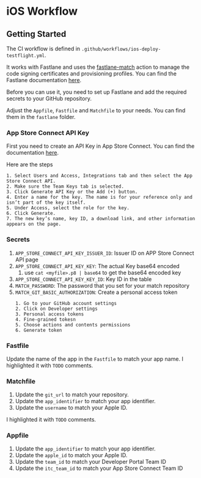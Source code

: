 
# iOS Workflow

## Getting Started

The CI workflow is defined in `.github/workflows/ios-deploy-testflight.yml`. 

It works with Fastlane and uses the [fastlane-match](https://docs.fastlane.tools/actions/match/) action to manage the code signing certificates and provisioning profiles. You can find the Fastlane documentation [here](https://docs.fastlane.tools/).

Before you can use it, you need to set up Fastlane and add the required secrets to your GitHub repository.

Adjust the `Appfile`, `Fastfile` and `Matchfile` to your needs. You can find them in the `fastlane` folder.

### App Store Connect API Key

First you need to create an API Key in App Store Connect. You can find the documentation [here](https://developer.apple.com/documentation/appstoreconnectapi/creating_api_keys_for_app_store_connect_api).

Here are the steps
```
1. Select Users and Access, Integrations tab and then select the App Store Connect API.
2. Make sure the Team Keys tab is selected.
3. Click Generate API Key or the Add (+) button.
4. Enter a name for the key. The name is for your reference only and isn’t part of the key itself.
5. Under Access, select the role for the key.
6. Click Generate.
7. The new key’s name, key ID, a download link, and other information appears on the page.
```

### Secrets

1. `APP_STORE_CONNECT_API_KEY_ISSUER_ID`: Issuer ID on APP Store Connect API page
2. `APP_STORE_CONNECT_API_KEY_KEY`: The actual Key base64 encoded
   1.  use `cat <myfile>.p8 | base64` to get the base64 encoded key
3. `APP_STORE_CONNECT_API_KEY_KEY_ID`: Key ID in the table
4. `MATCH_PASSWORD`: The password that you set for your match repository
5. `MATCH_GIT_BASIC_AUTHORIZATION`: Create a personal access token 
   ```
   1. Go to your GitHub account settings
   2. Click on Developer settings
   3. Personal access tokens
   4. Fine-grained tokesn
   5. Choose actions and contents permissions
   6. Generate token
    ```

### Fastfile

Update the name of the app in the `Fastfile` to match your app name. I highlighted it with `TODO` comments.

### Matchfile

1. Update the `git_url` to match your repository.
2. Update the `app_identifier` to match your app identifier. 
3. Update the `username` to match your Apple ID.

I highlighted it with `TODO` comments.

### Appfile

1. Update the `app_identifier` to match your app identifier.
2. Update the `apple_id` to match your Apple ID.
3. Update the `team_id` to match your Developer Portal Team ID
4. Update the `itc_team_id` to match your App Store Connect Team ID
